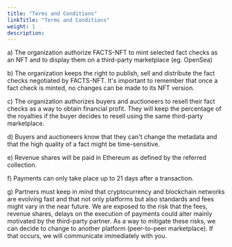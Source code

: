 ```yaml
---
title: "Terms and Conditions"
linkTitle: "Terms and Conditions"
weight: 1
description:
---
```


a) The organization authorize FACTS-NFT to mint selected fact checks as an NFT and to display them on a third-party marketplace (eg. OpenSea)

b) The organization keeps the right to publish, sell and distribute the fact checks negotiated by FACTS-NFT. It's important to remember that once a fact check is minted, no changes can be made to its NFT version.

c) The organization authorizes buyers and auctioneers to resell their fact checks as a way to obtain financial profit. They will keep the percentage of the royalties if the buyer decides to resell using the same third-party marketplace. 

d) Buyers and auctioneers know that they can't change the metadata and that the high quality of a fact might be time-sensitive.

e) Revenue shares will be paid in Ethereum as defined by the referred collection.

f) Payments can only take place up to 21 days after a transaction.

g) Partners must keep in mind that cryptocurrency and blockchain networks are evolving fast and that not only platforms but also standards and fees might vary in the near future. We are exposed to the risk that the fees, revenue shares, delays on the execution of payments could alter mainly motivated by the third-party partner. As a way to mitigate these risks, we can decide to change to another platform (peer-to-peer marketplace). If that occurs, we will communicate immediately with you.

